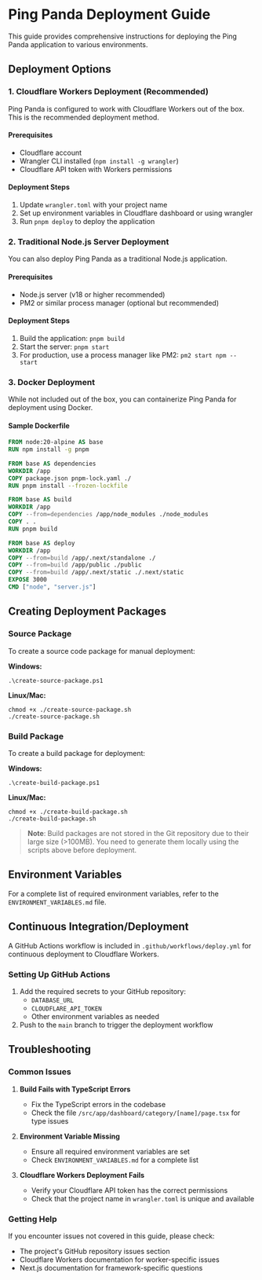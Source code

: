 # Ping Panda Deployment Guide

This guide provides comprehensive instructions for deploying the Ping Panda application to various environments.

## Deployment Options

### 1. Cloudflare Workers Deployment (Recommended)

Ping Panda is configured to work with Cloudflare Workers out of the box. This is the recommended deployment method.

#### Prerequisites
- Cloudflare account
- Wrangler CLI installed (`npm install -g wrangler`)
- Cloudflare API token with Workers permissions

#### Deployment Steps
1. Update `wrangler.toml` with your project name
2. Set up environment variables in Cloudflare dashboard or using wrangler
3. Run `pnpm deploy` to deploy the application

### 2. Traditional Node.js Server Deployment

You can also deploy Ping Panda as a traditional Node.js application.

#### Prerequisites
- Node.js server (v18 or higher recommended)
- PM2 or similar process manager (optional but recommended)

#### Deployment Steps
1. Build the application: `pnpm build`
2. Start the server: `pnpm start`
3. For production, use a process manager like PM2: `pm2 start npm -- start`

### 3. Docker Deployment

While not included out of the box, you can containerize Ping Panda for deployment using Docker.

#### Sample Dockerfile
```dockerfile
FROM node:20-alpine AS base
RUN npm install -g pnpm

FROM base AS dependencies
WORKDIR /app
COPY package.json pnpm-lock.yaml ./
RUN pnpm install --frozen-lockfile

FROM base AS build
WORKDIR /app
COPY --from=dependencies /app/node_modules ./node_modules
COPY . .
RUN pnpm build

FROM base AS deploy
WORKDIR /app
COPY --from=build /app/.next/standalone ./
COPY --from=build /app/public ./public
COPY --from=build /app/.next/static ./.next/static
EXPOSE 3000
CMD ["node", "server.js"]
```

## Creating Deployment Packages

### Source Package
To create a source code package for manual deployment:

**Windows:**
```
.\create-source-package.ps1
```

**Linux/Mac:**
```
chmod +x ./create-source-package.sh
./create-source-package.sh
```

### Build Package
To create a build package for deployment:

**Windows:**
```
.\create-build-package.ps1
```

**Linux/Mac:**
```
chmod +x ./create-build-package.sh
./create-build-package.sh
```

> **Note**: Build packages are not stored in the Git repository due to their large size (>100MB). You need to generate them locally using the scripts above before deployment.

## Environment Variables

For a complete list of required environment variables, refer to the `ENVIRONMENT_VARIABLES.md` file.

## Continuous Integration/Deployment

A GitHub Actions workflow is included in `.github/workflows/deploy.yml` for continuous deployment to Cloudflare Workers.

### Setting Up GitHub Actions
1. Add the required secrets to your GitHub repository:
   - `DATABASE_URL`
   - `CLOUDFLARE_API_TOKEN`
   - Other environment variables as needed
2. Push to the `main` branch to trigger the deployment workflow

## Troubleshooting

### Common Issues

1. **Build Fails with TypeScript Errors**
   - Fix the TypeScript errors in the codebase
   - Check the file `/src/app/dashboard/category/[name]/page.tsx` for type issues

2. **Environment Variable Missing**
   - Ensure all required environment variables are set
   - Check `ENVIRONMENT_VARIABLES.md` for a complete list

3. **Cloudflare Workers Deployment Fails**
   - Verify your Cloudflare API token has the correct permissions
   - Check that the project name in `wrangler.toml` is unique and available

### Getting Help

If you encounter issues not covered in this guide, please check:
- The project's GitHub repository issues section
- Cloudflare Workers documentation for worker-specific issues
- Next.js documentation for framework-specific questions 